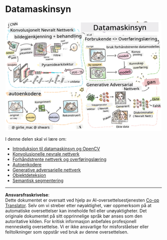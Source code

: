 <!--
CO_OP_TRANSLATOR_METADATA:
{
  "original_hash": "58a52f000089c1d8906a4daa4ab1169b",
  "translation_date": "2025-08-28T15:11:53+00:00",
  "source_file": "lessons/4-ComputerVision/README.md",
  "language_code": "no"
}
-->
# Datamaskinsyn

![Sammendrag av innholdet om datamaskinsyn i en skisse](../../../../translated_images/ai-computervision.6506ebebac3fbf76cdb78989d7d3dfea87e88285c0feaade53aa7804a22b248f.no.png)

I denne delen skal vi lære om:

* [Introduksjon til datamaskinsyn og OpenCV](06-IntroCV/README.md)
* [Konvolusjonelle nevrale nettverk](07-ConvNets/README.md)
* [Forhåndstrente nettverk og overføringslæring](08-TransferLearning/README.md) 
* [Autoenkodere](09-Autoencoders/README.md)
* [Generative adversarielle nettverk](10-GANs/README.md)
* [Objektdeteksjon](11-ObjectDetection/README.md)
* [Semantisk segmentering](12-Segmentation/README.md)

---

**Ansvarsfraskrivelse**:  
Dette dokumentet er oversatt ved hjelp av AI-oversettelsestjenesten [Co-op Translator](https://github.com/Azure/co-op-translator). Selv om vi streber etter nøyaktighet, vær oppmerksom på at automatiske oversettelser kan inneholde feil eller unøyaktigheter. Det originale dokumentet på sitt opprinnelige språk bør anses som den autoritative kilden. For kritisk informasjon anbefales profesjonell menneskelig oversettelse. Vi er ikke ansvarlige for misforståelser eller feiltolkninger som oppstår ved bruk av denne oversettelsen.